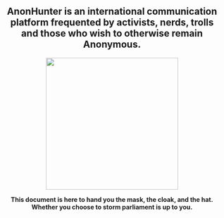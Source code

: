 <h2 align="center">
AnonHunter is an international communication platform frequented by activists, nerds, trolls and those who wish to otherwise remain Anonymous.
</h2>

<div align="center">
  <img src="https://telegra.ph/file/c61aca64c87c0c2caa863.png" width="300" height="300">
</div>

<p align="center">
<b>This document is here to hand you the mask, the cloak, and the hat.<br>
	Whether you choose to storm parliament is up to you.</b>
</p>
